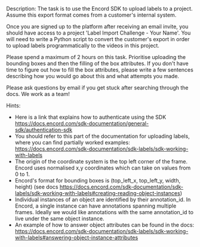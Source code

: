 Description:
The task is to use the Encord SDK to upload labels to a project.
Assume this export format comes from a customer's internal system.

Once you are signed up to the platform after receiving an email invite, you should have access to a project 'Label Import Challenge - Your Name'.
You will need to write a Python script to convert the customer's export in order to upload labels programmatically to the videos in this project.

Please spend a maximum of 2 hours on this task.
Prioritise uploading the bounding boxes and then the filling of the box attributes. If you don't have time to figure out how to fill the box attributes, please write a few sentences describing how you would go about this and what attempts you made.

Please ask questions by email if you get stuck after searching through the docs. We work as a team!

Hints:
- Here is a link that explains how to authenticate using the SDK https://docs.encord.com/sdk-documentation/general-sdk/authentication-sdk
- You should refer to this part of the documentation for uploading labels, where you can find partially worked examples: https://docs.encord.com/sdk-documentation/sdk-labels/sdk-working-with-labels
- The origin of the coordinate system is the top left corner of the frame. Encord uses normalised x,y coordinates which can take on values from 0 to 1.
- Encord's format for bounding boxes is (top_left_x, top_left_y, width, height) (see docs https://docs.encord.com/sdk-documentation/sdk-labels/sdk-working-with-labels#creating-reading-object-instances)
- Individual instances of an object are identified by their annotation_id. In Encord, a single instance can have annotations spanning multiple frames. Ideally we would like annotations with the same annotation_id to live under the same object instance.
- An example of how to answer object attributes can be found in the docs: https://docs.encord.com/sdk-documentation/sdk-labels/sdk-working-with-labels#answering-object-instance-attributes
